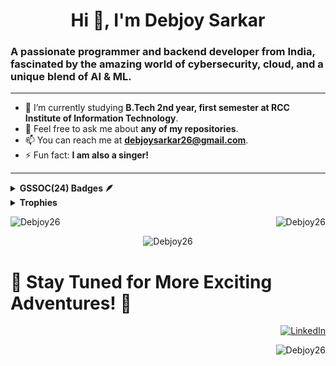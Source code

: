 # <h1 align="center">Hi 👋, I'm Debjoy Sarkar</h1>

### A passionate programmer and backend developer from India, fascinated by the amazing world of cybersecurity, cloud, and a unique blend of AI & ML.
---

- 🌱 I’m currently studying **B.Tech 2nd year, first semester at RCC Institute of Information Technology**.
- 💬 Feel free to ask me about **any of my repositories**.
- 📫 You can reach me at **[debjoysarkar26@gmail.com](mailto:debjoysarkar26@gmail.com)**.
- ⚡ Fun fact: **I am also a singer!**

---
<details>	
 <summary><b>GSSOC(24) Badges 🪶</b></summary><br>
<div style='display:flex; align-items:center; gap: 10px;' align='center'><a href="https://gssoc.girlscript.tech/leaderboard">
<img src="https://raw.githubusercontent.com/GSSoC24/Postman-Challenge/main/docs/assets/Postman%20White.png" width="100px" height="100px" />
  <img src="https://raw.githubusercontent.com/GSSoC24/Postman-Challenge/main/docs/assets/1.png" width="100px" height="100px" />
  <img src="https://raw.githubusercontent.com/GSSoC24/Postman-Challenge/main/docs/assets/2.png" width="100px" height="100px" />
  <img src="https://raw.githubusercontent.com/GSSoC24/Postman-Challenge/main/docs/assets/3.png" width="100px" height="100px" />
  <img src="https://raw.githubusercontent.com/GSSoC24/Postman-Challenge/main/docs/assets/4.png" width="100px" height="100px" />
  <img src="https://raw.githubusercontent.com/GSSoC24/Postman-Challenge/main/docs/assets/5.png" width="100px" height="100px" /></a>
</div>
</details>

<details>
  <summary><b>Trophies</b></summary><br>
<p align="center"> 
  <a href="https://github.com/ryo-ma/github-profile-trophy"><img src="https://github-profile-trophy.vercel.app/?username=Debjoy26&theme=onedark" alt="Debjoy26" /></a> 
</p>
</details>
<p align="center">
  &nbsp;<img align="left" src="https://github-readme-stats.vercel.app/api?username=Debjoy26&show_icons=true&locale=en&theme=onedark" alt="Debjoy26" />
  <img align="right" src="https://github-readme-streak-stats.herokuapp.com/?user=Debjoy26&theme=onedark" alt="Debjoy26" />
</p>

<p align="center">
  
  <img align="center" src="https://github-readme-stats.vercel.app/api/top-langs?username=Debjoy26&show_icons=true&locale=en&layout=compact&theme=onedark" alt="Debjoy26" />
</p>




# <h1 align="left">🎉 Stay Tuned for More Exciting Adventures! 🎉</h1>




<p align="right">
  <a href="https://www.linkedin.com/in/debjoysarkar/" target="blank">
    <img alt='LinkedIn' src='https://img.shields.io/badge/LinkedIn-100000?style=for-the-badge&logo=LinkedIn&logoColor=white&labelColor=000000&color=0072b1'/></a>
</p>
<p align="right">
  <img src="https://komarev.com/ghpvc/?username=Debjoy26&label=Profile%20views&color=0e75b6&style=flat" alt="Debjoy26" /> 
</p>
